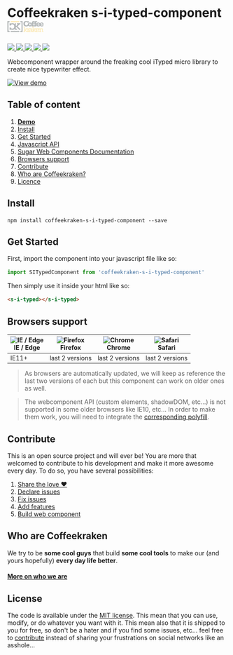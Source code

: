 # Coffeekraken s-i-typed-component <img src=".resources/coffeekraken-logo.jpg" height="25px" />

<p>
	<a href="https://travis-ci.org/Coffeekraken/s-i-typed-component">
		<img src="https://img.shields.io/travis/Coffeekraken/s-i-typed-component.svg?style=flat-square" />
	</a>
	<a href="https://www.npmjs.com/package/coffeekraken-s-i-typed-component">
		<img src="https://img.shields.io/npm/v/coffeekraken-s-i-typed-component.svg?style=flat-square" />
	</a>
	<a href="https://github.com/coffeekraken/s-i-typed-component/blob/master/LICENSE.txt">
		<img src="https://img.shields.io/npm/l/coffeekraken-s-i-typed-component.svg?style=flat-square" />
	</a>
	<!-- <a href="https://github.com/coffeekraken/s-i-typed-component">
		<img src="https://img.shields.io/npm/dt/coffeekraken-s-i-typed-component.svg?style=flat-square" />
	</a>
	<a href="https://github.com/coffeekraken/s-i-typed-component">
		<img src="https://img.shields.io/github/forks/coffeekraken/s-i-typed-component.svg?style=social&label=Fork&style=flat-square" />
	</a>
	<a href="https://github.com/coffeekraken/s-i-typed-component">
		<img src="https://img.shields.io/github/stars/coffeekraken/s-i-typed-component.svg?style=social&label=Star&style=flat-square" />
	</a> -->
	<a href="https://twitter.com/coffeekrakenio">
		<img src="https://img.shields.io/twitter/url/http/coffeekrakenio.svg?style=social&style=flat-square" />
	</a>
	<a href="http://coffeekraken.io">
		<img src="https://img.shields.io/twitter/url/http/shields.io.svg?style=flat-square&label=coffeekraken.io&colorB=f2bc2b&style=flat-square" />
	</a>
</p>

Webcomponent wrapper around the freaking cool iTyped micro library to create nice typewriter effect.

[![View demo](http://components.coffeekraken.io/assets/img/view-demo.png)](http://components.coffeekraken.io/app/s-i-typed-component)

## Table of content

1. **[Demo](http://components.coffeekraken.io/app/s-i-typed-component)**
2. [Install](#readme-install)
3. [Get Started](#readme-get-started)
4. [Javascript API](doc/js)
5. [Sugar Web Components Documentation](https://github.com/Coffeekraken/sugar/blob/master/doc/js/webcomponents.md)
6. [Browsers support](#readme-browsers-support)
7. [Contribute](#readme-contribute)
8. [Who are Coffeekraken?](#readme-who-are-coffeekraken)
9. [Licence](#readme-license)

<a name="readme-install"></a>
## Install

```
npm install coffeekraken-s-i-typed-component --save
```

<a name="readme-get-started"></a>
## Get Started

First, import the component into your javascript file like so:

```js
import SITypedComponent from 'coffeekraken-s-i-typed-component'
```

Then simply use it inside your html like so:

```html
<s-i-typed></s-i-typed>
```

<a id="readme-browsers-support"></a>
## Browsers support

| <img src="https://raw.githubusercontent.com/godban/browsers-support-badges/master/src/images/edge.png" alt="IE / Edge" width="16px" height="16px" /></br>IE / Edge | <img src="https://raw.githubusercontent.com/godban/browsers-support-badges/master/src/images/firefox.png" alt="Firefox" width="16px" height="16px" /></br>Firefox | <img src="https://raw.githubusercontent.com/godban/browsers-support-badges/master/src/images/chrome.png" alt="Chrome" width="16px" height="16px" /></br>Chrome | <img src="https://raw.githubusercontent.com/godban/browsers-support-badges/master/src/images/safari.png" alt="Safari" width="16px" height="16px" /></br>Safari |
| --------- | --------- | --------- | --------- |
| IE11+ | last 2 versions| last 2 versions| last 2 versions

> As browsers are automatically updated, we will keep as reference the last two versions of each but this component can work on older ones as well.

> The webcomponent API (custom elements, shadowDOM, etc...) is not supported in some older browsers like IE10, etc... In order to make them work, you will need to integrate the [corresponding polyfill](https://www.webcomponents.org/polyfills).

<a id="readme-contribute"></a>
## Contribute

This is an open source project and will ever be! You are more that welcomed to contribute to his development and make it more awesome every day.
To do so, you have several possibilities:

1. [Share the love ❤️](https://github.com/Coffeekraken/coffeekraken/blob/master/contribute.md#contribute-share-the-love)
2. [Declare issues](https://github.com/Coffeekraken/coffeekraken/blob/master/contribute.md#contribute-declare-issues)
3. [Fix issues](https://github.com/Coffeekraken/coffeekraken/blob/master/contribute.md#contribute-fix-issues)
4. [Add features](https://github.com/Coffeekraken/coffeekraken/blob/master/contribute.md#contribute-add-features)
5. [Build web component](https://github.com/Coffeekraken/coffeekraken/blob/master/contribute.md#contribute-build-web-component)

<a id="readme-who-are-coffeekraken"></a>
## Who are Coffeekraken

We try to be **some cool guys** that build **some cool tools** to make our (and yours hopefully) **every day life better**.  

#### [More on who we are](https://github.com/Coffeekraken/coffeekraken/blob/master/who-are-we.md)

<a id="readme-license"></a>
## License

The code is available under the [MIT license](LICENSE.txt). This mean that you can use, modify, or do whatever you want with it. This mean also that it is shipped to you for free, so don't be a hater and if you find some issues, etc... feel free to [contribute](https://github.com/Coffeekraken/coffeekraken/blob/master/contribute.md) instead of sharing your frustrations on social networks like an asshole...
